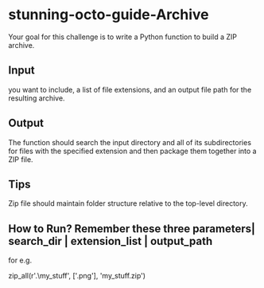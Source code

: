 # stunning-octo-guide-Archive
Your goal for this challenge is to write a Python function to build a ZIP archive. 

## Input
 you want to include, a list of file extensions, and an output file path for the resulting archive.

## Output
The function should search the input directory and all of its subdirectories for files with the specified extension and then package them together into a ZIP file.

## Tips
Zip file should maintain folder structure relative to the top-level directory. 

## How to Run?  Remember these three parameters| search_dir |  extension_list |  output_path

for e.g. 

zip_all(r'.\\my_stuff', ['.png'], 'my_stuff.zip')
